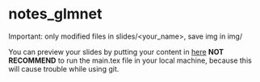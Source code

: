 # notes_glmnet

Important: only modified files in slides/<your_name>, save img in img/

You can preview your slides by putting your content in [here](https://www.overleaf.com/project/new/template/19345?id=65231945&templateName=An+example+of+the+beamer+package&latexEngine=&texImage=texlive-full%3A2020.1&mainFile=)
**NOT RECOMMEND** to run the main.tex file in your local machine, because this will cause trouble while using git.
